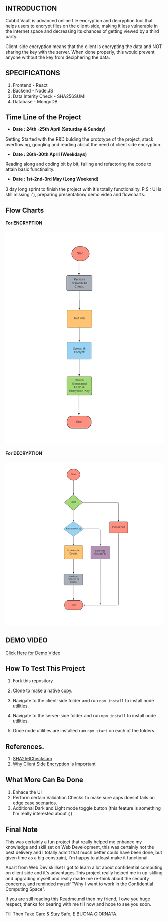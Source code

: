 


## INTRODUCTION
Cubbit Vault is advanced online file encryption and decryption tool that helps users to encrypt files on the client-side, making it less vulnerable in the internet space and decreasing its chances of getting viewed by a third party.

Client-side encryption means that the client is
encrypting the data and NOT sharing the key with
the server. When done properly, this would prevent
anyone without the key from deciphering the data.

## SPECIFICATIONS

1) Frontend - React
2) Backend - Node.JS
3) Data Interity Check - SHA256SUM
4) Database - MongoDB

## Time Line of the Project

* **Date : 24th -25th April (Saturday & Sunday)**

Getting Started with the R&D bulding the prototype of the project, stack overflowing, googling and reading about the need of client side encryption.

* **Date : 26th-30th April (Weekdays)**

Reading along and coding bit by bit, failing and refactoring the code to attain basic functinality.

* **Date : 1st-2nd-3rd May (Long Weekend)**

3 day long sprint to finish the project with it's totally functionality. P.S : UI is still missing :'), preparing presentation/ demo video and flowcharts.

## Flow Charts

#### For ENCRYPTION

![Encryption](https://github.com/mehra-deepak/Cubbit-Vault/blob/main/assets/Encryption.png)


#### For DECRYPTION

![Decryption](https://github.com/mehra-deepak/Cubbit-Vault/blob/main/assets/Decryption.png)


## DEMO VIDEO

[Click Here for Demo Video](https://drive.google.com/file/d/1DcklKTMuNZJbGezEyoIZJEKxLl8OLNLk/view?usp=sharing)

## How To Test This Project

1) Fork this repository

2) Clone to make a native copy.

3) Navigate to the client-side folder and run ```npm install``` to install node utilities.

4) Navigate to the server-side folder and run ```npm install``` to install node utilities.

5) Once node utilities are installed run ```npm start``` on each of the folders.

## References.

1) [SHA256Checksum](https://help.ubuntu.com/community/HowToSHA256SUM#:~:text=The%20program%20sha256sum%20is%20designed,is%20less%20vulnerable%20to%20attack.)
2) [Why Client Side Encryption Is Important](https://www.virtru.com/blog/client-side-encryption/#:~:text=Why%20is%20Client%2DSide%20Encryption%20Important%3F,third%20parties%20on%20the%20Internet.)

## What More Can Be Done

1) Enhace the UI 
2) Perform certain Validation Checks to make sure apps doesnt fails on edge case scenarios.
3) Additional Dark and Light mode toggle button (this feature is something I'm really interested about :))

##  Final Note

This was certainly a fun project that really helped me enhance my knowledge and skill set on Web Development, this was certainly not the best delivery and I totally admit that much better could have been done, but given time as a big constraint, I'm happy to atleast make it functional.

Apart from Web Dev skillset I got to learn a lot about confidential computing on client side and it's advantages.This project really helped me in up-sklling and upgrading myself and really made me re-think about the security concerns, and reminded myself "Why I want to work in the Confidential Computing Space". 

If you are still reading this Readme.md then my friend, I owe you huge respect, thanks for bearing with me till now and hope to see you soon.

Till Then Take Care & Stay Safe, E BUONA GIORNATA.

